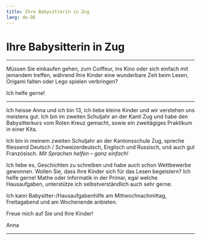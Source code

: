 ```yaml
---
title: Ihre Babysitterin in Zug
lang: de-DE
---
```


# Ihre Babysitterin in Zug

---

Müssen Sie einkaufen gehen, zum Coiffeur, ins Kino oder sich einfach mit jemandem treffen, während Ihre Kinder eine wunderbare Zeit beim Lesen, Origami falten oder Lego spielen verbringen?

Ich helfe gerne!

---

Ich heisse Anna und ich bin 13, ich liebe kleine Kinder und wir verstehen uns meistens gut. Ich bin im zweiten Schuljahr an der Kanti Zug und habe den Babysitterkurs vom Roten Kreuz gemacht, sowie ein zweitägiges Praktikum in einer Kita. 

Ich bin in meinem zweiten Schuljahr an der Kantonsschule Zug, spreche fliessend Deutsch / Schweizerdeutsch, Englisch und Russisch, und auch gut Französisch. _Mit Sprachen helfen – ganz einfach!_

Ich liebe es, Geschichten zu schreiben und habe auch schon Wettbewerbe gewonnen. Wollen Sie, dass Ihre Kinder sich für das Lesen begeistern? Ich helfe gerne! Mathe oder Informatik in der Primar, egal welche Hausaufgaben, unterstütze ich selbstverständlich auch sehr gerne.

Ich kann Babysitter-/Hausaufgabenhilfe am Mittwochnachmittag, Freitagabend und am Wochenende anbieten.

Freue mich auf Sie und Ihre Kinder!

Anna

---
